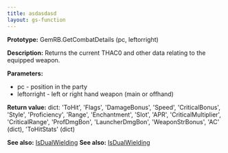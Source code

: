 ```yaml
---
title: asdasdasd
layout: gs-function
---
```


**Prototype:** GemRB.GetCombatDetails (pc, leftorright)

**Description:** Returns the current THAC0 and other data relating to the 
equipped weapon.

**Parameters:** 
  * pc - position in the party
  * leftorright - left or right hand weapon (main or offhand)

**Return value:** dict: 'ToHit', 'Flags', 'DamageBonus', 'Speed', 
'CriticalBonus', 'Style', 'Proficiency', 'Range', 'Enchantment', 'Slot', 
'APR', 'CriticalMultiplier', 'CriticalRange', 'ProfDmgBon', 
'LauncherDmgBon', 'WeaponStrBonus', 'AC' (dict), 'ToHitStats' (dict)

**See also:** [IsDualWielding](Getcombatdetails.md)
**See also:** [IsDualWielding](/GUIScript/functions/Getcombatdetails.md)

